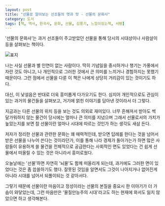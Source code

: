 ```yaml
---
layout: post
title: "선물로 알아보는 선조들의 멋과 맛 - 선물의 문화사"
category: 도서
tags: [책, 역사, 한국사, 문화, 선물, 김풍기, 느낌이있는책, 서평]
---
```


'선물의 문화사'는
과거 선조들이 주고받았던 선물을 통해
당시의 시대상이나 사람살이 등을 살펴보는 책이다.

![표지](https://lh3.googleusercontent.com/XM6hxo3d92enRP7QHJo-sTjXlcssQ1hQt-oHCjG3Td6xOOpY6cuxJ-l-1BottzdhTPsTPEq5ZcH-uw=s480)

나는 사실 선물과 별 인연이 없는 사람이다.
딱히 기념일을 중시하거나 챙기는 가풍에서 자란 것도 아니고,
나 개인적으로 그러한 것에서 큰 의미를 느끼거나 경험하지는 못했기 때문이다.
그런 점에서 선물을 다룬 이 책은 나에게 상당히 거리감이 있는 것이기도 하다.

대신, 이 낯설음은 반대로 더욱 흥미롭게 다가오기도 한다.
심지어 개인적으로도 관심이 있는 과거의 물건들을 살펴보고,
거기에 얽힌 이야기를 담아낸 것이라서 더 그렇다.

지금과는 다른 선물의 위치 등을 보는 것도 의외로 재미있다.
너무 흔해져서 받아도 썩 달가워하지 않는 물건이
당시에는 얼마나 큰 의미를 지녔으며 그래서 선물로서의 가치가 높았는지를 보면
참 선물이란 얼마나 시대에 따르는 것인가 하는 생각도 새삼 든다.

저자가 정리한 선물과 관련한 문화는 꽤 매력적인데,
받으면 답례를 한다는 것을 넘어서
받은 선물을 나누어 쓴다는 것이라던가,
이를 통해 나라 경제가 돌아가는가 하면
많은 사람들이 유용하게 쓸 물건을 전체적으로 공급한다는 사회적인 면도 있었다는 건
쉽게 선물에서 떠올릴 수 있는 것은 아니라서 흥미로웠다.

오늘날에는 '선물'하면 자연히 '뇌물'도 함께 떠올리게 되는데,
과거에도 그러한 면이 있었다는 것은 좀 씁쓸하기도 했다.
잘못된 것임을 알면서도 그것이 나아지거나 없어진게 아니라
시대를 넘어서 되풀이되는 것 같아서다.

그렇기 때문에 선물이란 마음이고 정성이라는
선물의 본질을 중요시 한 이야기가 더 가슴이 와닿았는데,
그런 마음만은 '물질만능주의 시대'라고도 하는 현재에 와서도
잃지 않았으면 하고 생각해본다.
